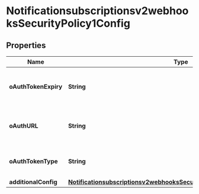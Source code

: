 
# Notificationsubscriptionsv2webhooksSecurityPolicy1Config

## Properties
Name | Type | Description | Notes
------------ | ------------- | ------------- | -------------
**oAuthTokenExpiry** | **String** | Token expiration for the oAuth server. |  [optional]
**oAuthURL** | **String** | Client direct endpoint to the oAuth server. |  [optional]
**oAuthTokenType** | **String** | Token type for the oAuth config. |  [optional]
**additionalConfig** | [**Notificationsubscriptionsv2webhooksSecurityPolicy1ConfigAdditionalConfig**](Notificationsubscriptionsv2webhooksSecurityPolicy1ConfigAdditionalConfig.md) |  |  [optional]



